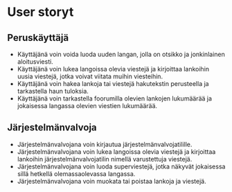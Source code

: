 # User storyt

## Peruskäyttäjä
- Käyttäjänä voin voida luoda uuden langan, jolla on otsikko ja jonkinlainen aloitusviesti.
- Käyttäjänä voin lukea langoissa olevia viestejä ja kirjoittaa lankoihin uusia viestejä, jotka voivat viitata muihin viesteihin.
- Käyttäjänä voin hakea lankoja tai viestejä hakutekstin perusteella ja tarkastella haun tuloksia.
- Käyttäjänä voin tarkastella foorumilla olevien lankojen lukumäärää ja jokaisessa langassa olevien viestien lukumäärää.

## Järjestelmänvalvoja
- Järjestelmänvalvojana voin kirjautua järjestelmänvalvojatilille.
- Järjestelmänvalvojana voin lukea langoissa olevia viestejä ja kirjoittaa lankoihin järjestelmänvalvojatilin nimellä varustettuja viestejä.
- Järjestelmänvalvojana voin luoda superviestejä, jotka näkyvät jokaisessa sillä hetkellä olemassaolevassa langassa.
- Järjestelmänvalvojana voin muokata tai poistaa lankoja ja viestejä.
